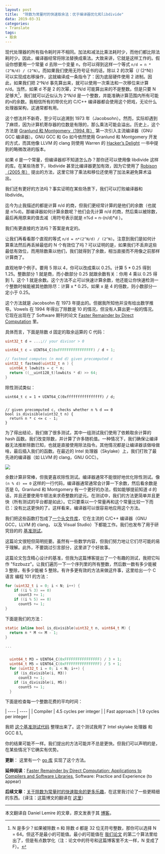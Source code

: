 ```yaml
---
layout: post
title:  "除数为常量时的快速取余法：优于编译器优化和libdivide"
data: 2019-03-31
categories:
- Translate
tags:
- 取余
---
```


现代处理器的所有指令耗时并不相同。加法和减法比乘法耗时少，而他们都比除法耗时少。因此，编译器经常将除法替换成乘法。大致来讲，它就是这样工作的。假设你想要用一个常量 d 去除一个变量 n，你可以得到这样一个等式 `n/d = n * (2^N/d) / (2^N)`。而如果我们使用无符号证书的话，除以 2 的次幂（/ (2^N)）可以实现成右移操作，这就编译成一条指令了：因为底层硬件使用 2 进制。因此，如果我们把 2^N/d 事先算出来，就可以使用一次乘法和一次移位来计算 n/d。当然，如果 d 不是 2 的次幂，2^N/d 可能算出来的不是整数。但是只要 N 足够大[^footnote]，我们就可以近似认为 2^N/d 是一个整数，并能准确计算范围内所有可能的n的余数。我相信所有的带优化的 C/C++ 编译器都会使用这个把戏，无论什么处理器架构，这通常都有用。

这个想法并不新奇，至少可以追溯到 1973 年（Jacobsohn）。然而，实际却遇到了麻烦，因为计算机寄存器的位数是有限的，那么乘法可能会溢出。历史上，这个方法是 [Granlund 和 Montgomery（1994 年）](https://dl.acm.org/citation.cfm?id=178249) 第一次引入主流编译器（GNU GCC 编译器）。GNU GCC 和 Go 如今依然使用 Granlund 和 Montgomery 开发的方式，而其他像 LLVM 的 clang 则使用 Warren 的 [Hacker’s Delight](http://a-fwd.com/asin-com=0321842685&com=daniellemires-20&ca=danilemisblog-20&uk=danilemisblog-21&de=danilemisbl05-21&fr=danilemisbl0e-21&it=danilemisbl02-21&jp=danilemisblog-22&cn=danilemisblog-23&fb=com&sc=w) 一书中提到的略微改进的版本。

如果 d 是一个常量，但编译器却不知道怎么办？那你还可以使用像 libdivide 这样的库。在某些场景下，libdivide 甚至比编译器更加有效，因为它使用了 [Robison （2005 年）](https://www.computer.org/csdl/proceedings/arith/2005/2366/00/23660131-abs.html) 提出的方法，这里它除了乘法和移位还使用了加法来避免算术溢出。

我们还有更好的方法吗？事实证明在某些场景下，我们可以打败编译器和 libdivide。

迄今为止我描述的都是计算 n/d 的商，但我们更经常计算的是他们的余数（也就是 n%d)。那编译器如何计算余数呢？他们会先计算 n/d 的商，然后乘以被除数，最后再用原来的值去减（用符号表示就是 n%d = n-(n/d)*d ）。

我们有更直接的方法吗？答案是肯定的。

让我们再看看那个直观的等式 `n/d = n*(2^N/d) / (2^N)`。注意到我们是如何计算乘法然后再丢掉最低的 N 个有效位了吗？可以证明的是，如果我们不丢弃这些最低有效位，而用除数乘以他们，我们就得到了余数，相当直接而不用像之前那样计算商了。

直观地举个例子。要用 5 除以 4，你可以改成乘以 0.25。计算 5 * 0.25 得到 1.25。整数部分 1 就是商，而小数部分 0.25 就跟余数有关：你用 4 乘以 0.25 得到 1，这个 1 就是余数。这个方法不止可以快速计算余数，他还能让你快速检测一个整数时候能被其他数除尽：计算 x * 0.25，如果 x 是 4 的倍数，则小数部分一定小于 0.25。

这个方法就是 Jacobsohn 在 1973 年提出的。但据我所知他并没有给出数学推导。Vowels 在 1994 年得出了除数是 10 的情况，但没有人算出更一般的情况。它现在出现在了 Software 期刊的论文 [Faster Remainder by Direct Computation](https://arxiv.org/abs/1902.01961) 里。

具体而言，下面是除数 d 固定的取余运算的 C 代码：


``` c
uint32_t d = ...;// your divisor > 0

uint64_t c = UINT64_C(0xFFFFFFFFFFFFFFFF) / d + 1;

// fastmod computes (n mod d) given precomputed c
uint32_t fastmod(uint32_t n ) {
  uint64_t lowbits = c * n;
  return ((__uint128_t)lowbits * d) >> 64; 
}
```

除性测试类似：

```
uint64_t c = 1 + UINT64_C(0xffffffffffffffff) / d;


// given precomputed c, checks whether n % d == 0
bool is_divisible(uint32_t n) {
  return n * c <= c - 1; 
}
```

为了得出结论，我们做了很多测试，其中一组测试我们使用了依赖取余计算的 hash 函数。我们改变除数，并计算了许多随机值。一种情况下，我们确保让编译器无法推断除数已知，也就是直接使用除法指令。其他情况都是让编译器该做啥做啥，最后插入我们的函数。在最近的 Intel 处理器（Skylake）上，我们打败了最先进的编译器（如 LLVM 的 clang，GNU GCC）。

![](https://lemire.me/blog/wp-content/uploads/2019/02/hashbenches-skylake-clang.png)

余数计算非常棒，但我更喜欢除性测试。编译器通常不能很好地优化除性测试。像 `(n % d) == 0` 这样的一行代码，编译器通常通常会计算一下余数，然后看余数是否是 0。Granlund 和 Montgomery 有一个更好的办法，假如能够提前知道 d 的话，并且还要使用牛顿法来求奇整数的逆元。在测试中，我们的方法更简单并且更快（所有测试的平台都是如此）。它只要乘以一个常量再和这个常量比较一下而已：没有比这更快的了。这样看来，编译器可以很容易地应用这个方法。


我们把这些函数打包成了[一个头文件库](https://github.com/lemire/fastmod)，它在主流的 C/C++ 编译器（GNU GCC，LLVM 的 clang， 以及 Visual Studio）下都能工作。我们也发布了用于研究目的的 [基准测试](https://github.com/lemire/constantdivisionbenchmarks)。

这篇论文很短但简明扼要。虽然有一些数学内容，但我们努力地让它们尽可能的易于理解。此外，不要跳过引言部分，这里讲了个好故事。

这篇论文包含精心设计的基准，但我为这篇博客提出了一个有趣的测试，我把它叫作 "fizzbuzz"。让我们遍历一下一个序列里的所有整数，然后数一数有多少能被 3 整除，有多少能被 5 整除。有许多更有效的方法来做这件事，这里给出一个 C 语言 编程 101 的方法：

``` c
for (uint32_t i = 0; i < N; i++) {
    if ((i % 3) == 0)
      count3 += 1;
    if ((i % 5) == 0)
      count5 += 1;
}
```

下面是我们的方法：

``` c
static inline bool is_divisible(uint32_t n, uint64_t M) {
  return n * M <= M - 1;
}

...


  uint64_t M3 = UINT64_C(0xFFFFFFFFFFFFFFFF) / 3 + 1;
  uint64_t M5 = UINT64_C(0xFFFFFFFFFFFFFFFF) / 5 + 1;
  for (uint32_t i = 0; i < N; i++) {
    if (is_divisible(i, M3))
      count3 += 1;
    if (is_divisible(i, M5))
      count5 += 1;
  }
```

下面是检查每一个整数花费的平均时间：

| ---- | ---- |
| Compiler | 4.5 cycles per integer |
| Fast approach	| 1.9 cycles per integer |


我把 [这个基准测试代码](https://github.com/lemire/Code-used-on-Daniel-Lemire-s-blog/tree/master/2019/02/08) 整理出来了。这个测试我用了 Intel skylake 处理器 和 GCC 8.1。

你的结果可能不一样。我们提出的方法可能并不总是更快。但我们可以声明的是，在某些情况下它确实有优势。

**更新**： 这里有一个 [go 库](https://github.com/bmkessler/fastdiv) 实现了这个方法。

**延伸阅读**：[Faster Remainder by Direct Computation: Applications to Compilers and Software Libraries](https://arxiv.org/abs/1902.01961), Software: Practice and Experience (to appear)

**后续文章**：[关于除数为常量时的快速取余的更多乐趣](https://lemire.me/blog/2019/02/20/more-fun-with-fast-remainders-when-the-divisor-is-a-constant/)，在这里我讨论了一些更精细的东西。（译注：这篇博文的翻译在 [这里](/translate/2019/04/01/More-Fun-With-Fast-Remainders/)）

[^footnote]: N 是多少？如果被除数 n 和 除数 d 都是 32 位无符号整数，那你可以选择 N = 64。但这不是最小的可能值。最小的可能值在 [我们论文](https://arxiv.org/abs/1902.01961) 的第二个算法里给出了，但是有点数学化（注：论文中的符号和这篇博客里不太一样，N 变成了 F）。


---

本文翻译自 Daniel Lemire 的文章，原文发表于其 [博客](https://lemire.me/blog/2019/02/08/faster-remainders-when-the-divisor-is-a-constant-beating-compilers-and-libdivide/)。